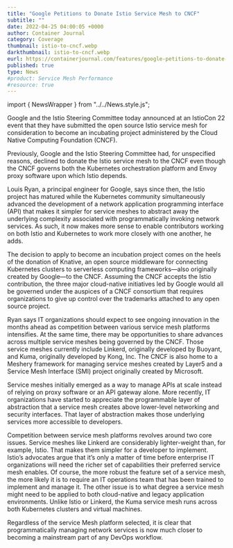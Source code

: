 ```yaml
---
title: "Google Petitions to Donate Istio Service Mesh to CNCF"
subtitle: ""
date: 2022-04-25 04:00:05 +0000
author: Container Journal
category: Coverage
thumbnail: istio-to-cncf.webp
darkthumbnail: istio-to-cncf.webp
eurl: https://containerjournal.com/features/google-petitions-to-donate-istio-service-mesh-to-cncf/
published: true
type: News
#product: Service Mesh Performance
#resource: true
---
```


import { NewsWrapper } from "../../News.style.js";

<NewsWrapper>

Google and the Istio Steering Committee today announced at an IstioCon 22 event that they have submitted the open source Istio service mesh for consideration to become an incubating project administered by the Cloud Native Computing Foundation (CNCF).

Previously, Google and the Istio Steering Committee had, for unspecified reasons, declined to donate the Istio service mesh to the CNCF even though the CNCF governs both the Kubernetes orchestration platform and Envoy proxy software upon which Istio depends.

Louis Ryan, a principal engineer for Google, says since then, the Istio project has matured while the Kubernetes community simultaneously advanced the development of a network application programming interface (API) that makes it simpler for service meshes to abstract away the underlying complexity associated with programmatically invoking network services. As such, it now makes more sense to enable contributors working on both Istio and Kubernetes to work more closely with one another, he adds.

The decision to apply to become an incubation project comes on the heels of the donation of Knative, an open source middleware for connecting Kubernetes clusters to serverless computing frameworks—also originally created by Google—to the CNCF. Assuming the CNCF accepts the Istio contribution, the three major cloud-native initiatives led by Google would all be governed under the auspices of a CNCF consortium that requires organizations to give up control over the trademarks attached to any open source project.

Ryan says IT organizations should expect to see ongoing innovation in the months ahead as competition between various service mesh platforms intensifies. At the same time, there may be opportunities to share advances across multiple service meshes being governed by the CNCF. Those service meshes currently include Linkerd, originally developed by Buoyant, and Kuma, originally developed by Kong, Inc. The CNCF is also home to a Meshery framework for managing service meshes created by Layer5 and a Service Mesh Interface (SMI) project originally created by Microsoft.

Service meshes initially emerged as a way to manage APIs at scale instead of relying on proxy software or an API gateway alone. More recently, IT organizations have started to appreciate the programmable layer of abstraction that a service mesh creates above lower-level networking and security interfaces. That layer of abstraction makes those underlying services more accessible to developers.

Competition between service mesh platforms revolves around two core issues. Service meshes like Linkerd are considerably lighter-weight than, for example, Istio. That makes them simpler for a developer to implement. Istio’s advocates argue that it’s only a matter of time before enterprise IT organizations will need the richer set of capabilities their preferred service mesh enables. Of course, the more robust the feature set of a service mesh, the more likely it is to require an IT operations team that has been trained to implement and manage it. The other issue is to what degree a service mesh might need to be applied to both cloud-native and legacy application environments. Unlike Istio or Linkerd, the Kuma service mesh runs across both Kubernetes clusters and virtual machines.

Regardless of the service Mesh platform selected, it is clear that programmatically managing network services is now much closer to becoming a mainstream part of any DevOps workflow.
</NewsWrapper>
